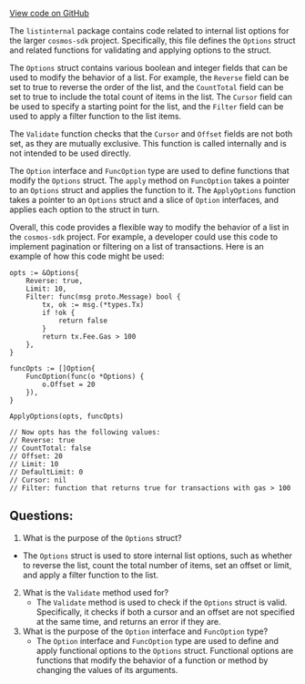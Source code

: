 [View code on GitHub](https://github.com/cosmos/cosmos-sdk/blob/main/orm/internal/listinternal/options.go)

The `listinternal` package contains code related to internal list options for the larger `cosmos-sdk` project. Specifically, this file defines the `Options` struct and related functions for validating and applying options to the struct.

The `Options` struct contains various boolean and integer fields that can be used to modify the behavior of a list. For example, the `Reverse` field can be set to true to reverse the order of the list, and the `CountTotal` field can be set to true to include the total count of items in the list. The `Cursor` field can be used to specify a starting point for the list, and the `Filter` field can be used to apply a filter function to the list items.

The `Validate` function checks that the `Cursor` and `Offset` fields are not both set, as they are mutually exclusive. This function is called internally and is not intended to be used directly.

The `Option` interface and `FuncOption` type are used to define functions that modify the `Options` struct. The `apply` method on `FuncOption` takes a pointer to an `Options` struct and applies the function to it. The `ApplyOptions` function takes a pointer to an `Options` struct and a slice of `Option` interfaces, and applies each option to the struct in turn.

Overall, this code provides a flexible way to modify the behavior of a list in the `cosmos-sdk` project. For example, a developer could use this code to implement pagination or filtering on a list of transactions. Here is an example of how this code might be used:

```
opts := &Options{
    Reverse: true,
    Limit: 10,
    Filter: func(msg proto.Message) bool {
        tx, ok := msg.(*types.Tx)
        if !ok {
            return false
        }
        return tx.Fee.Gas > 100
    },
}

funcOpts := []Option{
    FuncOption(func(o *Options) {
        o.Offset = 20
    }),
}

ApplyOptions(opts, funcOpts)

// Now opts has the following values:
// Reverse: true
// CountTotal: false
// Offset: 20
// Limit: 10
// DefaultLimit: 0
// Cursor: nil
// Filter: function that returns true for transactions with gas > 100
```
## Questions: 
 1. What is the purpose of the `Options` struct?
   - The `Options` struct is used to store internal list options, such as whether to reverse the list, count the total number of items, set an offset or limit, and apply a filter function to the list.
2. What is the `Validate` method used for?
   - The `Validate` method is used to check if the `Options` struct is valid. Specifically, it checks if both a cursor and an offset are not specified at the same time, and returns an error if they are.
3. What is the purpose of the `Option` interface and `FuncOption` type?
   - The `Option` interface and `FuncOption` type are used to define and apply functional options to the `Options` struct. Functional options are functions that modify the behavior of a function or method by changing the values of its arguments.